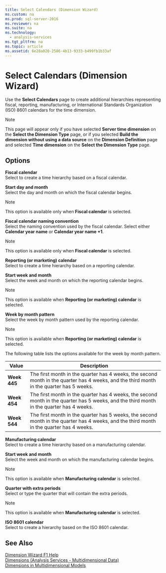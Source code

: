 ```yaml
---
title: Select Calendars (Dimension Wizard)
ms.custom: na
ms.prod: sql-server-2016
ms.reviewer: na
ms.suite: na
ms.technology: 
  - analysis-services
ms.tgt_pltfrm: na
ms.topic: article
ms.assetid: 6e28a020-2586-4b13-9333-b499fb1b33af
---
```

# Select Calendars (Dimension Wizard)
  Use the **Select Calendars** page to create additional hierarchies representing fiscal, reporting, manufacturing, or International Standards Organization (ISO) 8601 calendars for the time dimension.  
  
> [!NOTE]  
>  This page will appear only if you have selected **Server time dimension** on the **Select the Dimension Type** page, or if you selected **Build the dimension without using a data source** on the **Dimension Definition** page and selected **Time dimension** on the **Select the Dimension Type** page.  
  
## Options  
 **Fiscal calendar**  
 Select to create a time hierarchy based on a fiscal calendar.  
  
 **Start day and month**  
 Select the day and month on which the fiscal calendar begins.  
  
> [!NOTE]  
>  This option is available only when **Fiscal calendar** is selected.  
  
 **Fiscal calendar naming convention**  
 Select the naming convention used by the fiscal calendar. Select either **Calendar year name** or **Calendar year name +1**.  
  
> [!NOTE]  
>  This option is available only when **Fiscal calendar** is selected.  
  
 **Reporting (or marketing) calendar**  
 Select to create a time hierarchy based on a reporting calendar.  
  
 **Start week and month**  
 Select the week and month on which the reporting calendar begins.  
  
> [!NOTE]  
>  This option is available when **Reporting (or marketing) calendar** is selected.  
  
 **Week by month pattern**  
 Select the week by month pattern used by the reporting calendar.  
  
> [!NOTE]  
>  This option is available when **Reporting (or marketing) calendar** is selected.  
  
 The following table lists the options available for the week by month pattern.  
  
|Value|Description|  
|-----------|-----------------|  
|**Week 445**|The first month in the quarter has 4 weeks, the second month in the quarter has 4 weeks, and the third month in the quarter has 5 weeks.|  
|**Week 454**|The first month in the quarter has 4 weeks, the second month in the quarter has 5 weeks, and the third month in the quarter has 4 weeks.|  
|**Week 544**|The first month in the quarter has 5 weeks, the second month in the quarter has 4 weeks, and the third month in the quarter has 4 weeks.|  
  
 **Manufacturing calendar**  
 Select to create a time hierarchy based on a manufacturing calendar.  
  
 **Start week and month**  
 Select the week and month on which the manufacturing calendar begins.  
  
> [!NOTE]  
>  This option is available when **Manufacturing calendar** is selected.  
  
 **Quarter with extra periods**  
 Select or type the quarter that will contain the extra periods.  
  
> [!NOTE]  
>  This option is available when **Manufacturing calendar** is selected.  
  
 **ISO 8601 calendar**  
 Select to create a hierarchy based on the ISO 8601 calendar.  
  
## See Also  
 [Dimension Wizard F1 Help](../../Topics/TopicNameNotContainA/Dimension-Wizard-F1-Help.md)   
 [Dimensions &#40;Analysis Services - Multidimensional Data&#41;](../Topic/Dimensions%20\(Analysis%20Services%20-%20Multidimensional%20Data\).md)   
 [Dimensions in Multidimensional Models](../../Topics/TopicNameNotContainA/Dimensions-in-Multidimensional-Models.md)  
  
  